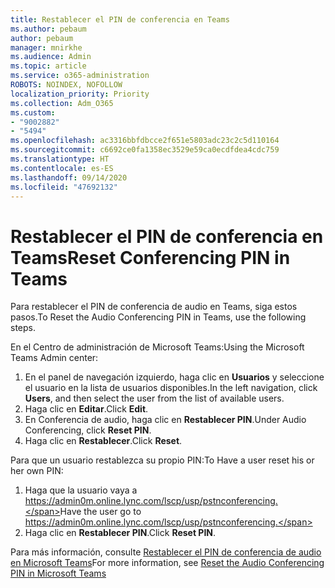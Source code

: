 ```yaml
---
title: Restablecer el PIN de conferencia en Teams
ms.author: pebaum
author: pebaum
manager: mnirkhe
ms.audience: Admin
ms.topic: article
ms.service: o365-administration
ROBOTS: NOINDEX, NOFOLLOW
localization_priority: Priority
ms.collection: Adm_O365
ms.custom:
- "9002882"
- "5494"
ms.openlocfilehash: ac3316bbfdbcce2f651e5803adc23c2c5d110164
ms.sourcegitcommit: c6692ce0fa1358ec3529e59ca0ecdfdea4cdc759
ms.translationtype: HT
ms.contentlocale: es-ES
ms.lasthandoff: 09/14/2020
ms.locfileid: "47692132"
---
```

# <a name="reset-conferencing-pin-in-teams"></a><span data-ttu-id="75386-102">Restablecer el PIN de conferencia en Teams</span><span class="sxs-lookup"><span data-stu-id="75386-102">Reset Conferencing PIN in Teams</span></span>

<span data-ttu-id="75386-103">Para restablecer el PIN de conferencia de audio en Teams, siga estos pasos.</span><span class="sxs-lookup"><span data-stu-id="75386-103">To Reset the Audio Conferencing PIN in Teams, use the following steps.</span></span>  

<span data-ttu-id="75386-104">En el Centro de administración de Microsoft Teams:</span><span class="sxs-lookup"><span data-stu-id="75386-104">Using the Microsoft Teams Admin center:</span></span>

1. <span data-ttu-id="75386-105">En el panel de navegación izquierdo, haga clic en **Usuarios** y seleccione el usuario en la lista de usuarios disponibles.</span><span class="sxs-lookup"><span data-stu-id="75386-105">In the left navigation, click **Users**, and then select the user from the list of available users.</span></span>
2. <span data-ttu-id="75386-106">Haga clic en **Editar**.</span><span class="sxs-lookup"><span data-stu-id="75386-106">Click **Edit**.</span></span>
3. <span data-ttu-id="75386-107">En Conferencia de audio, haga clic en **Restablecer PIN**.</span><span class="sxs-lookup"><span data-stu-id="75386-107">Under Audio Conferencing, click **Reset PIN**.</span></span>
4. <span data-ttu-id="75386-108">Haga clic en **Restablecer**.</span><span class="sxs-lookup"><span data-stu-id="75386-108">Click **Reset**.</span></span>

<span data-ttu-id="75386-109">Para que un usuario restablezca su propio PIN:</span><span class="sxs-lookup"><span data-stu-id="75386-109">To Have a user reset his or her own PIN:</span></span>
1. <span data-ttu-id="75386-110">Haga que la usuario vaya a https://admin0m.online.lync.com/lscp/usp/pstnconferencing.</span><span class="sxs-lookup"><span data-stu-id="75386-110">Have the user go to https://admin0m.online.lync.com/lscp/usp/pstnconferencing.</span></span>
2. <span data-ttu-id="75386-111">Haga clic en **Restablecer PIN**.</span><span class="sxs-lookup"><span data-stu-id="75386-111">Click **Reset PIN**.</span></span>

<span data-ttu-id="75386-112">Para más información, consulte [Restablecer el PIN de conferencia de audio en Microsoft Teams](https://docs.microsoft.com/microsoftteams/reset-the-audio-conferencing-pin-in-teams)</span><span class="sxs-lookup"><span data-stu-id="75386-112">For more information, see [Reset the Audio Conferencing PIN in Microsoft Teams](https://docs.microsoft.com/microsoftteams/reset-the-audio-conferencing-pin-in-teams)</span></span>

